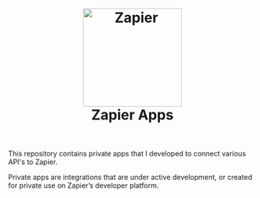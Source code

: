 <h1 align="center">
  <a href="https://zapier.com"><img src="https://raw.githubusercontent.com/zapier/zapier-platform/master/packages/cli/goodies/zapier-logomark.png" alt="Zapier" width="200"></a>
  <br>
  Zapier Apps
  <br>
  <br>
</h1>
This repository contains private apps that I developed to connect various API's to Zapier. 


Private apps are integrations that are under active development, or created for private use on Zapier’s developer platform.
